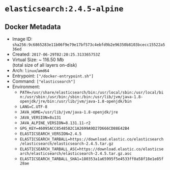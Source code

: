 # `elasticsearch:2.4.5-alpine`

## Docker Metadata

- Image ID: `sha256:9c6865283e11b06f9e79e17bf573c4ebfd9b2e96350b8103bcecc15522a536ed`
- Created: `2017-06-29T02:20:25.313365753Z`
- Virtual Size: ~ 116.50 Mb  
  (total size of all layers on-disk)
- Arch: `linux`/`amd64`
- Entrypoint: `["/docker-entrypoint.sh"]`
- Command: `["elasticsearch"]`
- Environment:
  - `PATH=/usr/share/elasticsearch/bin:/usr/local/sbin:/usr/local/bin:/usr/sbin:/usr/bin:/sbin:/bin:/usr/lib/jvm/java-1.8-openjdk/jre/bin:/usr/lib/jvm/java-1.8-openjdk/bin`
  - `LANG=C.UTF-8`
  - `JAVA_HOME=/usr/lib/jvm/java-1.8-openjdk/jre`
  - `JAVA_VERSION=8u131`
  - `JAVA_ALPINE_VERSION=8.131.11-r2`
  - `GPG_KEY=46095ACC8548582C1A2699A9D27D666CD88E42B4`
  - `ELASTICSEARCH_VERSION=2.4.5`
  - `ELASTICSEARCH_TARBALL=https://download.elastic.co/elasticsearch/elasticsearch/elasticsearch-2.4.5.tar.gz`
  - `ELASTICSEARCH_TARBALL_ASC=https://download.elastic.co/elasticsearch/elasticsearch/elasticsearch-2.4.5.tar.gz.asc`
  - `ELASTICSEARCH_TARBALL_SHA1=180353a1a65995f5e4533ff0a58f18e1e85f28ae`

